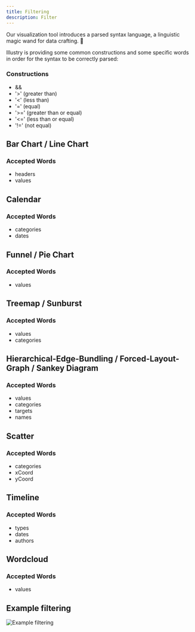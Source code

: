 ```yaml
---
title: Filtering
description: Filter
---
```


Our visualization tool introduces a parsed syntax language, a linguistic magic wand for data crafting. 🚀

Illustry is providing some common constructions and some specific words in order for the syntax to be correctly parsed:

### Constructions
- &&
- '>' (greater than)
- '<' (less than)
- '=' (equal)
- '>=' (greater than or equal)
- '<=' (less than or equal)
- '!=' (not equal)

## Bar Chart / Line Chart

### Accepted Words
- headers
- values

## Calendar

### Accepted Words
- categories
- dates

## Funnel / Pie Chart

### Accepted Words
- values

## Treemap / Sunburst

### Accepted Words
- values
- categories

## Hierarchical-Edge-Bundling / Forced-Layout-Graph / Sankey Diagram

### Accepted Words
- values
- categories
- targets
- names

## Scatter

### Accepted Words
- categories
- xCoord
- yCoord

## Timeline

### Accepted Words
- types
- dates
- authors

## Wordcloud

### Accepted Words
- values

## Example filtering

![Example filtering](/Illustry-monorepo/filtering.gif)